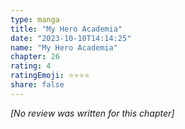 ```yaml
---
type: manga
title: "My Hero Academia"
date: "2023-10-10T14:14:25"
name: "My Hero Academia"
chapter: 26
rating: 4
ratingEmoji: ⭐️⭐️⭐️⭐️
share: false
---
```


*[No review was written for this chapter]*
